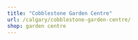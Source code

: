 ```yaml
---
title: "Cobblestone Garden Centre"
url: /calgary/cobblestone-garden-centre/
shop: garden centre
---
```

